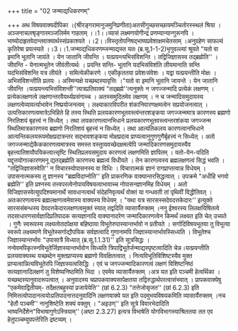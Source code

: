 +++
title = "02 जन्माद्यधिकरणम्"

+++
अथ विषयवाक्यदीपिका ।(श्रीरङ्गरामानुजमुनिप्रणीता)अतसीगुच्छसच्छायमञ्चितोरस्स्थलं श्रिया ।अञ्जनाचलश्रृङ्गारमञ्जलिर्मम गाहताम् ।।1।।व्यासं लक्ष्मणयोगीन्द्रं प्रणम्यान्यान्गुरूनपि ।भाष्योदाहृतवेदान्तवाक्यार्थस्संप्रकाश्यते ।।2।।विस्तृतोपनिषद्भाष्यप्रवेशाक्षमचेतसाम् ।अनुग्रहेण साफल्यं कृतिरेषा प्रपत्स्यते ।।3।।1.जन्माद्यधिकरणम्जन्माद्यस्त यतः (ब्र.सू.1-1-2)भृगुवल्ल्यां श्रूयते "यतो वा इमानि भूतानि जायंते । येन जातानि जीवन्ति । यत्प्रयन्त्यभिसंविशन्ति । तद्विजिज्ञासस्व तद्ब्रह्मेति'' ।जीवन्ति - येनात्मभूतेन जीवंतीत्यर्थः । प्रयन्ति सन्ति- भूतानि यदभिसंविशंति लीयमानाति सन्ति यदभिसंविशन्ति यत्र लीयंते । समित्येकीकरणे । एकीकृततया प्रवेशःसंवेशः । यद्वा यत्प्रयन्तीति मोक्षः । अभिसंविशन्तीति प्रलयः । अस्मिन्पक्षे यच्छब्दस्यावृत्तिः ।"यतो वा इमानि भूतानि जायन्ते । येन जातानि जीवन्ति ।यत्प्रयन्त्यभिसंविशन्ती''त्यत्रप्रतिवाक्यं "तद्ब्रह्मे''त्यनुक्तेः न जगज्जन्मादि प्रत्येकं लक्षणम् ।प्रत्येकलक्षणत्वे लक्षणान्तरवैयर्थ्यप्रसंगाच्च । अतस्समुदितमेव लक्षणम् । न च जन्मादिसमुदायस्य लक्षणत्वेव्यावर्त्याभावेन निष्प्रयोजनत्वम् । लक्ष्याकारविपरीत शंकानिवारणक्षमत्वेन सप्रयोजनत्वात् ।उत्पत्तिकारणत्वमात्रेऽभिहिते हि तस्य स्थिति प्रलयकारणभूतवस्त्वंन्तरशङ्कया जगज्जन्ममात्र कारणस्य ब्रह्मणो निरतिशयं बृहत्त्वं न सिध्येत् । तथा लयकारणत्वानभिधाने प्रलयकारणभूतवस्त्वन्तरशंकया जगज्जन्म स्थितिमात्रकारणस्य ब्रह्मणो निरतिशयं बृहत्त्वं न सिध्येत् । तथा आत्यंतिकलय कारणत्वानभिधाने आत्यन्तिकलयरूपमोक्षप्रदात्रन्तर सद्भावशङ्कया मोक्षप्रदत्व प्राप्यत्वानुगुणगुणैर्बृहत्त्वं न सिध्येत् । अतो जगज्जन्माद्येकैककारणत्वमात्रस्य समस्त वस्तुव्यवच्छेदक्षमत्वेपि जन्मादिकारणसमुदायस्यैव बृहत्त्वातिशयौपयिकत्वात्सृष्टि स्थितिप्रलयसमुदाय कारणत्वं लक्षणमिति ज्ञापितम् । यतो-येन-यदिति यद्दृत्तयोगात्कारणमनू द्यतद्ब्रह्मेति कारणस्य ब्रह्मत्वं विधीयते । तेन कारणत्वस्य ब्रह्मलक्षणत्वं सिद्धं भवति । "तद्विजिज्ञासस्वेति'' न विचारस्योपासनस्य वा विधिः । विचारात्मकं ज्ञानं रागप्राप्तत्वान्न विधेयम् । उपासनात्मकस्य तु ज्ञानस्य "ब्रह्मविदाप्नोति'' इति प्राकरणिक वाक्यान्तरसिद्धत्वात् । उपक्रमे "अधीहि भगवो ब्रह्मेति'' इति प्रश्नस्य तत्त्वपरत्वेनोपायविषयत्वाभावाच्च नोपासनज्ञानमिह विधेयम् । अतो विजिज्ञासस्वेत्युपदिश्यमानार्थे सावधानत्वार्थं संदेहनिवृत्यर्थं वोक्तं या गन्धवती तां पृथिवीं विद्धीतिवत् । अतःकारणत्वस्य ब्रह्मलक्षणत्वमेवास्य वाक्यस्य विधेयम् । "यथा यत्र सारसस्सदेवदत्तकेदारः'' इत्युक्ते सारससंबन्धस्य देवदत्तकेदारलक्षणत्वमुक्तं स्यात् तद्वदिति व्यासार्यैरुक्तम् ।ननु ईश्वरस्य लिलक्षयिषितत्वे तदसाधारणसार्वज्ञादिप्रतिपादक सत्यज्ञानादि वाक्यानादरेण जन्मादिकारणत्वेन किमर्थं लक्ष्यत इति चेत् उच्यते । गुणैः स्वरूपस्य लक्ष्यत्वेतदपेक्षया बहिष्ठाया विभूतेरुपास्यान्तर्भावो न प्रतीयते । सर्गादिविषयभूतया तु विभूत्या स्वरूपे लक्ष्यमाणे विभूतेस्सर्गाद्यौपयिक सर्वज्ञत्वादि गुणानामपि जिज्ञास्यान्तर्भावस्सिध्यति । विभूतेश्च जिज्ञास्यान्तर्भावः "उपासात्रै विध्यात् (ब्र.सू.1.1.31)'' इति सूत्रसिद्धः । नन्वेवमपिकृत्स्नविभूतेर्जिज्ञास्यान्तर्भावोन सिध्यति त्रिपाद्विभूतेर्जन्माद्यस्पृष्टत्वादिति चेन्न।यत्प्रयन्तीति प्रलयवाक्यस्थ यच्छब्देन मुक्तप्राप्यस्य ब्रह्मणो विवक्षितत्वात् । नित्यविभूतिविशिष्टस्यैव मुक्त प्राप्यत्वान्नित्यविभूतेरपि जिज्ञास्यत्वसिद्धिः । एवं च जगज्जन्मादिकारणत्वं लक्षणं विशिष्टनिष्ठं सत्यज्ञानादिलक्षणं तु विशेष्यनिष्ठमिति भिदा । एवमेव व्यासार्यैरुक्तम् ।अत्र यत इति पञ्चमी हेत्वर्थिका । यच्छब्दस्यानुवादरूपत्वात् । अनुवादस्य चप्रापकवाक्यसापेक्षतया तद्विरुद्धार्थपरत्वासंभवात् । प्रापकवाक्येषु "एकमेवाद्वितीयम्- तदैक्षतबहुस्यां प्रजायेयेति'' (छां 6.2.3) "तत्तेजोसृजत'' (छां 6.2.3) इति निमित्तत्वोपादानत्वयोःप्रतिपादनात्तदनुवादिनि लक्षणवाक्ये यत इति पदमुभयविषयकमिति व्यासार्यैरुक्तम् ।नच "हेतौ पञ्चमी'' नानुशिष्टेति शक्यं वक्तुम् । "अइउण्'' इति सूत्रे विवारभेदादिति भाष्यनिर्देशेन"विभाषागुणेऽस्त्रियाम्'' (अष्टा 2.3.27) इत्यत्र विभाषेति योगविभागस्याश्रिततया तत एव हेतुपञ्चम्युपपत्तेरिति द्रष्टव्यम् ।